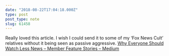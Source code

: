 ```yaml
---
date: "2018-08-22T17:04:18.000Z"
type: post 
post_type: note
slug: 61458
---
```

Really loved this article. I wish I could send it to some of my ‘Fox News Cult’ relatives without it being seen as passive aggressive.  [Why Everyone Should Watch Less News – Member Feature Stories – Medium](https://medium.com/s/story/the-case-for-watching-less-news-8020c88fd5f)

